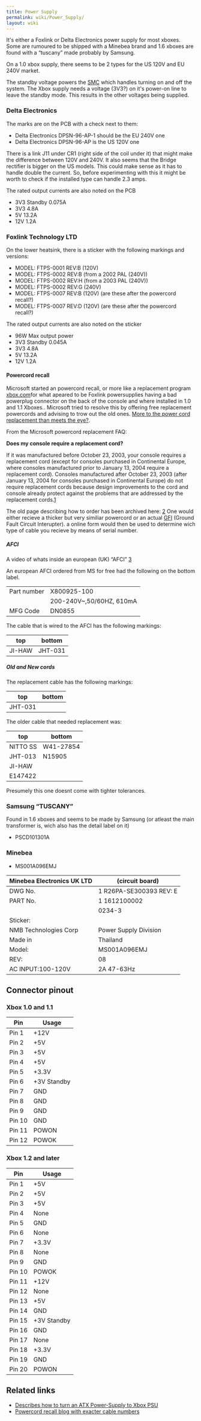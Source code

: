 ```yaml
---
title: Power Supply
permalink: wiki/Power_Supply/
layout: wiki
---
```


It's either a Foxlink or Delta Electronics power supply for most xboxes.
Some are rumoured to be shipped with a Minebea brand and 1.6 xboxes are
found with a “tuscany” made probably by Samsung.

On a 1.0 xbox supply, there seems to be 2 types for the US 120V and EU
240V market.

The standby voltage powers the [SMC](/wiki/SMC "wikilink") which handles
turning on and off the system. The Xbox supply needs a voltage (3V3?) on
it's power-on line to leave the standby mode. This results in the other
voltages being supplied.

### Delta Electronics

The marks are on the PCB with a check next to them:

-   Delta Electronics DPSN-96-AP-1 should be the EU 240V one
-   Delta Electronics DPSN-96-AP is the US 120V one

There is a link J11 under CR1 (right side of the coil under it) that
might make the difference between 120V and 240V. It also seems that the
Bridge rectifier is bigger on the US models. This could make sense as it
has to handle double the current. So, before experimenting with this it
might be worth to check if the installed type can handle 2.3 amps.

The rated output currents are also noted on the PCB

-   3V3 Standby 0.075A
-   3V3 4.8A
-   5V 13.2A
-   12V 1.2A

### Foxlink Technology LTD

On the lower heatsink, there is a sticker with the following markings
and versions:

-   MODEL: FTPS-0001 REV:B (120V)
-   MODEL: FTPS-0002 REV:B (from a 2002 PAL (240V))
-   MODEL: FTPS-0002 REV:H (from a 2003 PAL (240V))
-   MODEL: FTPS-0002 REV:G (240V)
-   MODEL: FTPS-0007 REV:B (120V) (are these after the powercord
    recall?)
-   MODEL: FTPS-0007 REV:D (120V) (are these after the powercord
    recall?)

The rated output currents are also noted on the sticker

-   96W Max output power
-   3V3 Standby 0.045A
-   3V3 4.8A
-   5V 13.2A
-   12V 1.2A

#### Powercord recall

Microsoft started an powercord recall, or more like a replacement
program
[xbox.com](https://web.archive.org/web/20050301093947/http://www.xbox.com:80/en-US/news/0502/powercordannouncement.htm)for
what apeared to be Foxlink powersupplies having a bad powerplug
connector on the back of the console and where installed in 1.0 and 1.1
Xboxes.. Microsoft tried to resolve this by offering free replacement
powercords and advising to trow out the old ones. [More to the power
cord replacement than meets the
eye?](https://web.archive.org/web/20120722175134/http://www.xbox-scene.com/xbox1data/sep/EEpAEAylAluZlwSlOJ.php).

From the Microsoft powercord replacement FAQ:

  
**Does my console require a replacement cord?**

If it was manufactured before October 23, 2003, your console requires a
replacement cord (except for consoles purchased in Continental Europe,
where consoles manufactured prior to January 13, 2004 require a
replacement cord). Consoles manufactured after October 23, 2003 (after
January 13, 2004 for consoles purchased in Continental Europe) do not
require replacement cords because design improvements to the cord and
console already protect against the problems that are addressed by the
replacement
cords.[1](https://web.archive.org/web/20050223041403/http://replacements.webprogram.com:80/en-us/faqs.asp#Q-7)

The old page describing how to order has been archived here:
[2](https://web.archive.org/web/20050223060900/http://replacements.webprogram.com:80/en-us/programoverview.asp)
One would either recieve a thicker but very similiar powercord or an
actual [GFI](https://simple.wikipedia.org/wiki/GFCI) (Ground Fault
Circuit Interupter). a online form would then be used to determine wich
type of cable you recieve by means of serial number.

##### AFCI

A video of whats inside an european (UK) “AFCI”
[3](https://www.youtube.com/watch?v=C0wQikAO-yA)

An european AFCI ordered from MS for free had the following on the
bottom label.

|             |                          |
|-------------|--------------------------|
| Part number | X800925-100              |
|             | 200-240V~,50/60HZ, 610mA |
| MFG Code    | DN0855                   |

The cable that is wired to the AFCI has the following markings:

| top    | bottom  |
|--------|---------|
| JI-HAW | JHT-031 |

##### Old and New cords

The replacement cable has the following markings:

| top     | bottom |
|---------|--------|
| JHT-031 |        |

The older cable that needed replacement was:

| top      | bottom    |
|----------|-----------|
| NITTO SS | W41-27854 |
| JHT-013  | N15905    |
| JI-HAW   |           |
| E147422  |           |

Presumely this one doesnt come with tighter tolerances.

### Samsung “TUSCANY”

Found in 1.6 xboxes and seems to be made by Samsung (or atleast the main
transformer is, wich also has the detail label on it)

-   PSCD101301A

### Minebea

-   MS001A096EMJ

| Minebea Electronics UK LTD | (circuit board)         |
|----------------------------|-------------------------|
| DWG No.                    | 1 R26PA-SE300393 REV: E |
| PART No.                   | 1 1612100002            |
|                            | 0234-3                  |
| Sticker:                   |                         |
| NMB Technologies Corp      | Power Supply Division   |
| Made in                    | Thailand                |
| Model:                     | MS001A096EMJ            |
| REV:                       | 08                      |
| AC INPUT:100-120V          | 2A 47-63Hz              |

Connector pinout
----------------

### Xbox 1.0 and 1.1

| Pin    | Usage       |
|--------|-------------|
| Pin 1  | +12V        |
| Pin 2  | +5V         |
| Pin 3  | +5V         |
| Pin 4  | +5V         |
| Pin 5  | +3.3V       |
| Pin 6  | +3V Standby |
| Pin 7  | GND         |
| Pin 8  | GND         |
| Pin 9  | GND         |
| Pin 10 | GND         |
| Pin 11 | POWON       |
| Pin 12 | POWOK       |

### Xbox 1.2 and later

| Pin    | Usage       |
|--------|-------------|
| Pin 1  | +5V         |
| Pin 2  | +5V         |
| Pin 3  | +5V         |
| Pin 4  | None        |
| Pin 5  | GND         |
| Pin 6  | None        |
| Pin 7  | +3.3V       |
| Pin 8  | None        |
| Pin 9  | GND         |
| Pin 10 | POWOK       |
| Pin 11 | +12V        |
| Pin 12 | None        |
| Pin 13 | +5V         |
| Pin 14 | GND         |
| Pin 15 | +3V Standby |
| Pin 16 | GND         |
| Pin 17 | None        |
| Pin 18 | +3.3V       |
| Pin 19 | GND         |
| Pin 20 | POWON       |

Related links
-------------

-   [Describes how to turn an ATX Power-Supply to Xbox
    PSU](http://brandonw.net/consoles/xbox/)
-   [Powercord recall blog with exacter cable
    numbers](https://web.archive.org/web/20060421203325/https://msmvps.com/blogs/matthewsoft/archive/2005/02/17/36238.aspx)

